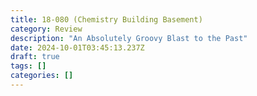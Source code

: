 ```yaml
---
title: 18-080 (Chemistry Building Basement)
category: Review
description: "An Absolutely Groovy Blast to the Past"
date: 2024-10-01T03:45:13.237Z
draft: true
tags: []
categories: []
---
```

<script context="module">
  import coverimage from '/src/assets/articles/18-080/Cover.jpg'
  
  metadata.coverImage = coverimage
</script>